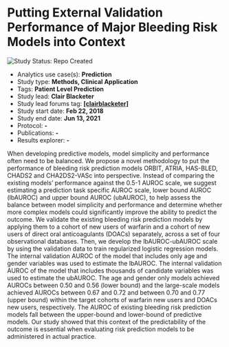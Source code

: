 Putting External Validation Performance of Major Bleeding Risk Models into Context
=============

<img src="https://img.shields.io/badge/Study%20Status-Repo%20Created-lightgray.svg" alt="Study Status: Repo Created">

- Analytics use case(s): **Prediction**
- Study type: **Methods, Clinical Application**
- Tags: **Patient Level Prediction**
- Study lead: **Clair Blacketer**
- Study lead forums tag: **[[clairblacketer]](https://forums.ohdsi.org/u/clairblacketer)**
- Study start date: **Feb 22, 2018**
- Study end date: **Jun 13, 2021**
- Protocol: **-**
- Publications: **-**
- Results explorer: **-**

When developing predictive models, model simplicity and performance often need to be balanced. We propose a novel methodology to put the performance of bleeding risk prediction models ORBIT, ATRIA, HAS-BLED, CHADS2 and CHA2DS2-VASc into perspective.  Instead of comparing the existing models’ performance against the 0.5-1 AUROC scale, we suggest estimating a prediction task specific AUROC scale, lower bound AUROC (lbAUROC) and upper bound AUROC (ubAUROC), to help assess the balance between model simplicity and performance and determine whether more complex models could significantly improve the ability to predict the outcome.  We validate the existing bleeding risk prediction models by applying them to a cohort of new users of warfarin and a cohort of new users of direct oral anticoagulants (DOACs) separately, across a set of four observational databases. Then, we develop the lbAUROC-ubAUROC scale by using the validation data to train regularized logistic regression models. The internal validation AUROC of the model that includes only age and gender variables was used to estimate the lbAUROC.  The internal validation AUROC of the model that includes thousands of candidate variables was used to estimate the ubAUROC.  The age and gender only models achieved AUROCs between 0.50 and 0.56 (lower bound) and the large-scale models achieved AUROCs between 0.67 and 0.72 and between 0.70 and 0.77 (upper bound) within the target cohorts of warfarin new users and DOACs new users, respectively.  The AUROC of existing bleeding risk prediction models fall between the upper-bound and lower-bound of predictive models. Our study showed that this context of the predictability of the outcome is essential when evaluating risk prediction models to be administered in actual practice. 
